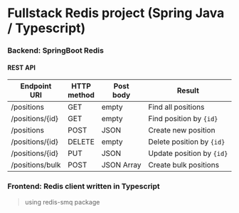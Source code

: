 # Fullstack Redis project (Spring Java / Typescript)
### Backend: SpringBoot Redis 
#### REST API

| Endpoint<br/>URI | HTTP <br/>method | Post <br/>body | Result                               |
|------------------|------------------|----------------|--------------------------------------|
| /positions       | GET              | empty          | Find all positions                   |
| /positions/{id}  | GET              | empty          | Find position by <code>{id}</code>   |
| /positions       | POST             | JSON           | Create new position                  |
| /positions/{id}  | DELETE           | empty          | Delete position by <code>{id}</code> |
| /positions/{id}  | PUT              | JSON           | Update position by <code>{id}</code> |
| /positions/bulk  | POST             | JSON Array     | Create bulk positions                |

### Frontend: Redis client written in Typescript
> using redis-smq package